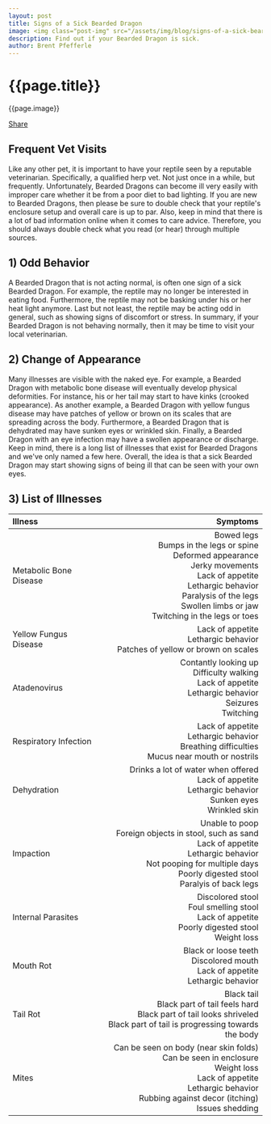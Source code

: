 ```yaml
---
layout: post
title: Signs of a Sick Bearded Dragon
image: <img class="post-img" src="/assets/img/blog/signs-of-a-sick-bearded-dragon.jpg" alt="Picture of a Bearded Dragon.">
description: Find out if your Bearded Dragon is sick.
author: Brent Pfefferle
---
```


<!--Show More-->

# {{page.title}}
{{page.image}}

<div class="fb-share-button" data-href="https://beardeddragonowners.com/2022/05/25/signs-of-a-sick-bearded-dragon.html" data-layout="button_count" data-size="large"><a target="_blank" href="https://www.facebook.com/sharer/sharer.php?u=https%3A%2F%2Fbeardeddragonowners.com%2F2022%2F05%2F25%2Fsigns-of-a-sick-bearded-dragon.html&amp;src=sdkpreparse" class="fb-xfbml-parse-ignore">Share</a></div>

## Frequent Vet Visits

Like any other pet, it is important to have your reptile seen by a reputable veterinarian. Specifically, a qualified herp vet. Not just once in a while, but frequently. Unfortunately, Bearded Dragons can become ill very easily with improper care whether it be from a poor diet to bad lighting. If you are new to Bearded Dragons, then please be sure to double check that your reptile's enclosure setup and overall care is up to par. Also, keep in mind that there is a lot of bad information online when it comes to care advice. Therefore, you should always double check what you read (or hear) through multiple sources.

## 1) Odd Behavior

A Bearded Dragon that is not acting normal, is often one sign of a sick Bearded Dragon. For example, the reptile may no longer be interested in eating food. Furthermore, the reptile may not be basking under his or her heat light anymore. Last but not least, the reptile may be acting odd in general, such as showing signs of discomfort or stress. In summary, if your Bearded Dragon is not behaving normally, then it may be time to visit your local veterinarian.

## 2) Change of Appearance

Many illnesses are visible with the naked eye. For example, a Bearded Dragon with metabolic bone disease will eventually develop physical deformities. For instance, his or her tail may start to have kinks (crooked appearance). As another example, a Bearded Dragon with yellow fungus disease may have patches of yellow or brown on its scales that are spreading across the body. Furthermore, a Bearded Dragon that is dehydrated may have sunken eyes or wrinkled skin. Finally, a Bearded Dragon with an eye infection may have a swollen appearance or discharge. Keep in mind, there is a long list of illnesses that exist for Bearded Dragons and we've only named a few here. Overall, the idea is that a sick Bearded Dragon may start showing signs of being ill that can be seen with your own eyes.

## 3) List of Illnesses

| Illness | Symptoms |
| :---  |  ---:  |
|Metabolic Bone Disease | Bowed legs <br> Bumps in the legs or spine <br> Deformed appearance <br> Jerky movements <br> Lack of appetite <br> Lethargic behavior <br> Paralysis of the legs <br> Swollen limbs or jaw <br> Twitching in the legs or toes
| Yellow Fungus Disease | Lack of appetite <br> Lethargic behavior <br> Patches of yellow or brown on scales
| Atadenovirus | Contantly looking up <br> Difficulty walking <br> Lack of appetite <br> Lethargic behavior <br> Seizures <br> Twitching
| Respiratory Infection | Lack of appetite <br> Lethargic behavior <br> Breathing difficulties <br> Mucus near mouth or nostrils
| Dehydration | Drinks a lot of water when offered <br> Lack of appetite <br> Lethargic behavior <br> Sunken eyes <br> Wrinkled skin
| Impaction | Unable to poop <br> Foreign objects in stool, such as sand <br> Lack of appetite <br> Lethargic behavior <br> Not pooping for multiple days <br> Poorly digested stool <br> Paralyis of back legs
| Internal Parasites | Discolored stool <br> Foul smelling stool <br> Lack of appetite <br> Poorly digested stool <br> Weight loss
| Mouth Rot | Black or loose teeth <br> Discolored mouth <br> Lack of appetite <br> Lethargic behavior 
| Tail Rot | Black tail <br> Black part of tail feels hard <br> Black part of tail looks shriveled <br> Black part of tail is progressing towards the body
| Mites | Can be seen on body (near skin folds) <br> Can be seen in enclosure <br> Weight loss <br> Lack of appetite <br> Lethargic behavior <br> Rubbing against decor (itching) <br> Issues shedding